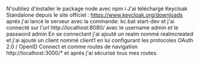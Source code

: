 N'oubliez d'installer le package node avec npm i
J'ai téléchargé Keycloak Standalone depuis le site officiel : https://www.keycloak.org/downloads
aprés j'ai lancé le serveur avec la commande: kc.bat start-dev
et j'ai connecté sur l'url http://localhost:8080/ avec le username admin et le password admin 
En se connectant j'ai ajouté un realm nommé realmcreated et j'ai ajouté un client nommé client1 en lui configurant les protocoles OAuth 2.0 / OpenID Connect et comme routes de navigation http://localhost:3000/*
et aprés j'ai sécurisé tous mes routes. 
